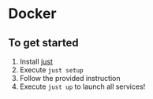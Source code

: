 # Docker

## To get started

1. Install [just](https://github.com/casey/just)
1. Execute `just setup`
1. Follow the provided instruction
1. Execute `just up` to launch all services!